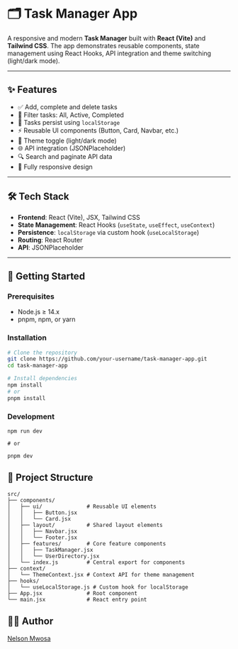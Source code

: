 # 🗂️ Task Manager App

A responsive and modern **Task Manager** built with **React (Vite)** and **Tailwind CSS**. The app demonstrates reusable components, state management using React Hooks, API integration and theme switching (light/dark mode).

---

## ✨ Features

- ✅ Add, complete and delete tasks
- 🔄 Filter tasks: All, Active, Completed
- 💾 Tasks persist using `localStorage`
- ⚡ Reusable UI components (Button, Card, Navbar, etc.)
- 🎨 Theme toggle (light/dark mode)
- 🌐 API integration (JSONPlaceholder)
- 🔍 Search and paginate API data
- 📱 Fully responsive design

---

## 🛠️ Tech Stack

- **Frontend**: React (Vite), JSX, Tailwind CSS
- **State Management**: React Hooks (`useState`, `useEffect`, `useContext`)
- **Persistence**: `localStorage` via custom hook (`useLocalStorage`)
- **Routing**: React Router
- **API**: JSONPlaceholder

---

## 🚀 Getting Started

### Prerequisites

- Node.js ≥ 14.x
- pnpm, npm, or yarn

### Installation

```bash
# Clone the repository
git clone https://github.com/your-username/task-manager-app.git
cd task-manager-app

# Install dependencies
npm install
# or
pnpm install
```
### Development
```
npm run dev

# or

pnpm dev
```
## 🧱 Project Structure

```
src/
├── components/
│   ├── ui/              # Reusable UI elements
│   │   ├── Button.jsx
│   │   └── Card.jsx
│   ├── layout/          # Shared layout elements
│   │   ├── Navbar.jsx
│   │   └── Footer.jsx
│   ├── features/        # Core feature components
│   │   ├── TaskManager.jsx
│   │   └── UserDirectory.jsx
│   └── index.js         # Central export for components
├── context/
│   └── ThemeContext.jsx # Context API for theme management
├── hooks/
│   └── useLocalStorage.js # Custom hook for localStorage
├── App.jsx              # Root component
└── main.jsx             # React entry point
```

## 🙋‍♂️ Author

[Nelson Mwosa](https://github.com/Mwosa)
